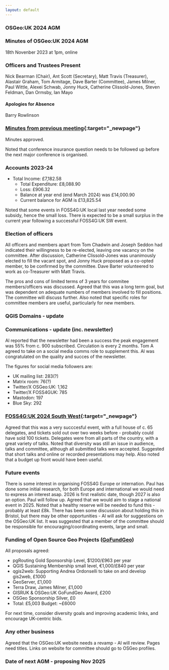 ```yaml
---
layout: default
---
```


### OSGeo:UK 2024 AGM

### Minutes of OSGeo:UK 2024 AGM
18th Novenber 2023 at 1pm, online

### Officers and Trustees Present
Nick Bearman (Chair), Ant Scott (Secretary), Matt Travis (Treasurer), Alastair Graham, Tom Armitage, Dave Barter (Committee), James Milner, Paul Wittle, Alexei Schwab, Jonny Huck, Catherine Clissold-Jones, Steven Feldman, Dan Ormsby, Ian Mayo

#### Apologies for Absence
Barry Rowlinson

### [Minutes from previous meeting](./agm2023minutes.html){:target="_newpage"}
Minutes approved.

Noted that conference insurance question needs to be followed up before the next major conference is organised.

### Accounts 2023-24

 - Total Income: £7,182.58 
	- Total Expenditure: £8,088.90 
	- Loss: £906.32
	- Balance at year end (end March 2024) was £14,000.90
	- Current balance for AGM is £13,825.54

Noted that some events in FOSS4G:UK local last year needed some subsidy, hence the small loss. There is expected to be a small surplus in the current year following a successful FOSS4G:UK SW event.
 
### Election of officers

All officers and members apart from Tom Chadwin and Joseph Seddon had indicated their willingness to be re-elected, leaving one vacancy on the committee. After discussion, Catherine Clissold-Jones was unanimously elected to fill the vacant spot, and Jonny Huck proposed as a co-opted member, to be confirmed by the committee. Dave Barter volunteered to work as co-Treasurer with Matt Travis.

The pros and cons of limited terms of 3 years for commitee members/officers was discussed. Agreed that this was a long term goal, but was dependent on adequate numbers of members involved to fill positions. The committee will discuss further. Also noted that specific roles for committee members are useful, particularly for new members.

### QGIS Domains - update


### Communications - update (inc. newsletter)

Al reported that the newsletter had been a success the peak engagement was 55% from c. 900 subscribed. Circulation is every 2 months.
Tom A agreed to take on a social media comms role to supplement this. Al was congratulated on the quality and succes of the newsletter.

The figures for social media followers are:
- UK mailing list: 283(?)
-	Matrix room: 76(?)
-	Twitter/X OSGeo:UK: 1,162
-	Twitter/X FOSS4GUK: 785
-	Mastodon: 197
-	Blue Sky: 292

### [FOSS4G:UK 2024 South West](https://uk.osgeo.org/foss4guk2024/bristol.html){:target="_newpage"}

Agreed that this was a very succcesful event, with a full house of c. 65 delegates, and tickets sold out over two weeks before - probably could have sold 100 tickets. Delegates were from all parts of the country, with a great variety of talks.
Noted that diversity was still an issue in audience, talks and committee, although all submitted talks were accepted. Suggested that short talks and online or recorded presentations may help.
Also noted that a budget up front would have been useful.

### Future events

There is some interest in organising FOSS4G Europe or internation. Paul has done some initial research, for both Europe and international we would need to express an interest asap. 2026 is first realistic date, though 2027 is also an option. Paul will follow up.
Agreed that we would aim to stage a national event in 2025. Noted that a healthy reserve will be needed to fund this - probably at least £8k. There has been some discussion about holding this in Bristol, but there may be other opportunities - Al will ask for suggestions on the OSGeo:UK list.
It was suggested that a member of the committee should be responsible for encouraging/coordinating events, large and small.

### Funding of Open Source Geo Projects ([GoFundGeo](https://uk.osgeo.org/gofundgeo.html))

All proposals agreed:
- pgRouting Gold Sponsorship Level, $1200/£963 per year
- QGIS Sustaining Membership small level, €1,000/£840 per year
- qgis2web: Supporting Andrea Ordonselli to take on and develop gis2web, £1000
- GeoServer, £1,000
- Terra Draw, James Milner, £1,000
- GISRUK & OSGeo:UK GoFundGeo Award, £200
- OSGeo Sponsorship Silver, £0
- Total: £5,003
Budget: ~£6000

For next time, consider diversity goals and improving academic links, and encourage UK-centric bids.

### Any other business

Agreed that the OSGeo:UK website needs a revamp - Al will review. Pages need titles.
Links on website for committee should go to OSGeo profiles.

### Date of next AGM - proposing Nov 2025
